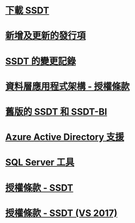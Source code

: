 # [下載 SSDT](download-sql-server-data-tools-ssdt.md)
# [新增及更新的發行項](new-updated-ssdt.md)
# [SSDT 的變更記錄](changelog-for-sql-server-data-tools-ssdt.md)
# [資料層應用程式架構 - 授權條款](data-tier-application-framework-license-terms.md)
# [舊版的 SSDT 和 SSDT-BI](previous-releases-of-sql-server-data-tools-ssdt-and-ssdt-bi.md)
# [Azure Active Directory 支援](azure-active-directory.md)
# [SQL Server 工具](sql-server-tools.md)
# [授權條款 - SSDT](sql-server-data-tools-license-terms.md)
# [授權條款 - SSDT (VS 2017)](sql-server-data-tools-license-terms-vs2017.md)
